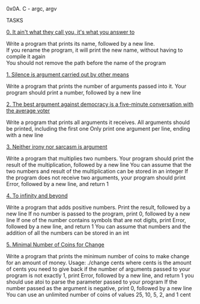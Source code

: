 0x0A. C - argc, argv

TASKS		
		
[0. It ain't what they call you, it's what you answer to](0-whatsmyname.c)
		
Write a program that prints its name, followed by a new line.		
If you rename the program, it will print the new name, without having to compile it again		
You should not remove the path before the name of the program

		
[1. Silence is argument carried out by other means](1-args.c)
		
Write a program that prints the number of arguments passed into it.
Your program should print a number, followed by a new line
		

[2. The best argument against democracy is a five-minute conversation with the average voter](2-args.c)
		
Write a program that prints all arguments it receives.
All arguments should be printed, including the first one
Only print one argument per line, ending with a new line
		

[3. Neither irony nor sarcasm is argument](3-mul.c)
		
Write a program that multiplies two numbers.
Your program should print the result of the multiplication, followed by a new line
You can assume that the two numbers and result of the multiplication can be stored in an integer
If the program does not receive two arguments, your program should print Error, followed by a new line, and return 1
		

[4. To infinity and beyond](4-add.c)
		
Write a program that adds positive numbers.
Print the result, followed by a new line
If no number is passed to the program, print 0, followed by a new line
If one of the number contains symbols that are not digits, print Error, followed by a new line, and return 1
You can assume that numbers and the addition of all the numbers can be stored in an int
		

[5. Minimal Number of Coins for Change](100-change.c)
		
Write a program that prints the minimum number of coins to make change for an amount of money.
Usage: ./change cents
where cents is the amount of cents you need to give back
if the number of arguments passed to your program is not exactly 1, print Error, followed by a new line, and return 1
you should use atoi to parse the parameter passed to your program
If the number passed as the argument is negative, print 0, followed by a new line
You can use an unlimited number of coins of values 25, 10, 5, 2, and 1 cent

